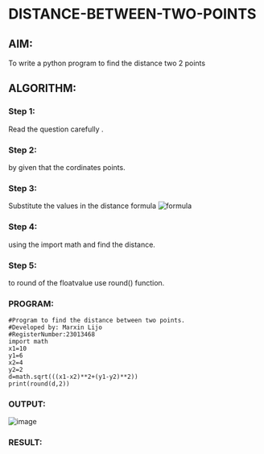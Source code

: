# DISTANCE-BETWEEN-TWO-POINTS

## AIM:
To write a python program to find the distance two 2 points
## ALGORITHM:
### Step 1: 
 Read the question carefully .
### Step 2: 
by given that the cordinates points.
### Step 3: 
Substitute the values in the distance formula  ![formula](/formula.JPG)
### Step 4: 
using the import math and find the distance.
### Step 5: 
to round of the floatvalue use round() function.
### PROGRAM:
```
#Program to find the distance between two points.
#Developed by: Marxin Lijo
#RegisterNumber:23013468
import math
x1=10
y1=6
x2=4
y2=2
d=math.sqrt(((x1-x2)**2+(y1-y2)**2)) 
print(round(d,2))
```
### OUTPUT:
![image](https://github.com/MARXINLIJO/DISTANCE-BETWEEN-TWO-POINTS/assets/145742540/752d59c2-6899-4720-911d-67f6336498be)


### RESULT:
